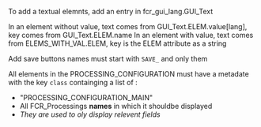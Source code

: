 To add a textual elemnts, add an entry in fcr_gui_lang.GUI_Text

In an element without value, text comes from GUI_Text.ELEM.value[lang], key comes from GUI_Text.ELEM.name
In an element with value, text comes from ELEMS_WITH_VAL.ELEM, key is the ELEM attribute as a string

Add save buttons names must start with `SAVE_` and only them

All elements in the PROCESSING_CONFIGURATION must have a metadate with the key `class` containging a list of :

* "PROCESSING_CONFIGURATION_MAIN"
* All FCR_Processings __names__ in which it shouldbe displayed
* _They are used to oly display relevent fields_